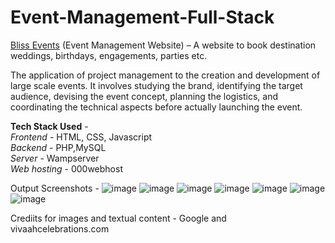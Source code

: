 # Event-Management-Full-Stack
[Bliss Events](https://blissevent.000webhostapp.com/) (Event Management Website) – A website to book destination weddings, birthdays, engagements, parties etc.

The application of project management to the creation and development of large scale events. It involves studying the brand, identifying the target audience, devising the event concept, planning the logistics, and coordinating the technical aspects before actually launching the event.

__Tech Stack Used__ -  
*Frontend* - HTML, CSS, Javascript  
*Backend* - PHP,MySQL  
*Server* - Wampserver   
*Web hosting* - 000webhost    

Output Screenshots - 
![image](https://user-images.githubusercontent.com/60417905/212525310-529adc61-f5d6-42bc-8ee1-0d8a4df2d1bc.png)
![image](https://user-images.githubusercontent.com/60417905/212525312-63bcc89d-1a1c-4c0e-903a-07b50efd8550.png)
![image](https://user-images.githubusercontent.com/60417905/212525322-53b4e900-65c5-4073-8991-bc8a4b98e51c.png)
![image](https://user-images.githubusercontent.com/60417905/212525326-9bf019cf-a045-4b33-9128-1ea22214520d.png)
![image](https://user-images.githubusercontent.com/60417905/212525332-82da6813-876d-466e-8a24-f81b8afc3b63.png)
![image](https://user-images.githubusercontent.com/60417905/212525350-acb575f6-eb9b-4e1c-bb88-7b1cfecdb385.png)
![image](https://user-images.githubusercontent.com/60417905/212525354-59805353-03ec-4c26-9353-9b93d92314fa.png)

Crediits for images and textual content - Google and vivaahcelebrations.com
